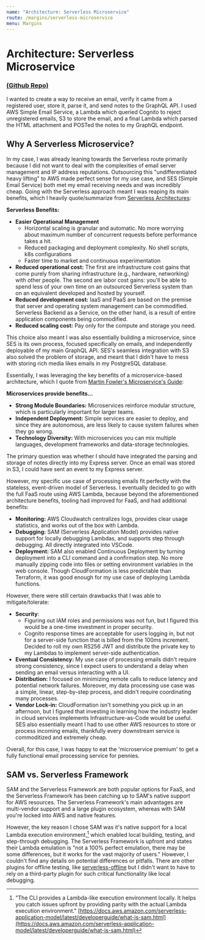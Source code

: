 ```yaml
---
name: "Architecture: Serverless Microservice"
route: /margins/serverless-microservice
menu: Margins 
---
```


# Architecture: Serverless Microservice

### [(Github Repo)](https://github.com/alexliusq/margins-services/tree/master/lambdas)

I wanted to create a way to receive an email, verify it came from a registered user, store it, parse it, and send notes to the GraphQL API. I used AWS Simple Email Service, a Lambda which queried Cognito to reject unregistered emails, S3 to store the email, and a final Lambda which parsed the HTML attachment and POSTed the notes to my GraphQL endpoint.

## Why A Serverless Microservice?

In my case, I was already leaning towards the Serverless route primarily because I did not want to deal with the complexities of email server management and IP address reputations. Outsourcing this "undifferentiated heavy lifting" to AWS made perfect sense for my use case, and SES (Simple Email Service) both met my email receiving needs and was incredibly cheap. Going with the Serverless approach meant I was reaping its main benefits, which I heavily quote/summarize from [Serverless Architectures](https://martinfowler.com/articles/serverless.html):

**Serverless Benefits:**

- **Easier Operational Management**
    - Horizontal scaling is granular and automatic. No more worrying about maximum number of concurrent requests before performance takes a hit.
    - Reduced packaging and deployment complexity. No shell scripts, k8s configurations
    - Faster time to market and continuous experimentation
- **Reduced operational cost:** The first are infrastructure cost gains that come purely from sharing infrastructure (e.g., hardware, networking) with other people. The second are labor cost gains: you'll be able to spend less of your own time on an outsourced Serverless system than on an equivalent developed and hosted by yourself.
- **Reduced development cost:** IaaS and PaaS are based on the premise that server and operating system management can be commodified. Serverless Backend as a Service, on the other hand, is a result of entire application components being commodified.
- **Reduced scaling cost:** Pay only for the compute and storage you need.

This choice also meant I was also essentially building a microservice, since SES is its own process, focused specifically on emails, and independently deployable of my main GraphQL API. SES's seamless integration with S3 also solved the problem of storage, and meant that I didn't have to mess with storing rich media likes emails in my PostgreSQL database.

Essentially, I was leveraging the key benefits of a microservice-based architecture, which I quote from [Martin Fowler's Microservice's Guide](https://martinfowler.com/microservices/):

**Microservices provide benefits…**

- **Strong Module Boundaries:** Microservices reinforce modular structure, which is particularly important for larger teams.
- **Independent Deployment:** Simple services are easier to deploy, and since they are autonomous, are less likely to cause system failures when they go wrong.
- **Technology Diversity:** With microservices you can mix multiple languages, development frameworks and data-storage technologies.

The primary question was whether I should have integrated the parsing and storage of notes directly into my Express server. Once an email was stored in S3, I could have sent an event to my Express server.

However, my specific use case of processing emails fit perfectly with the stateless, event-driven model of Serverless. I eventually decided to go with the full FaaS route using AWS Lambda, because beyond the aforementioned architecture benefits, tooling had improved for FaaS, and had additional benefits:

- **Monitoring:** AWS Cloudwatch centralizes logs, provides clear usage statistics, and works out of the box with Lambda.
- **Debugging:** SAM (Serverless Application Model) provides native support for locally debugging Lambdas, and supports step through debugging. All directly integrated into VSCode.
- **Deployment:** SAM also enabled Continuous Deployment by turning deployment into a CLI command and a confirmation step. No more manually zipping code into files or setting environment variables in the web console. Though CloudFormation is less predictable than Terraform, it was good enough for my use case of deploying Lambda functions.

However, there were still certain drawbacks that I was able to mitigate/tolerate:

- **Security**:
    - Figuring out IAM roles and permissions was not fun, but I figured this would be a one-time investment in proper security.
    - Cognito response times are acceptable for users logging in, but not for a server-side function that is billed from the 100ms increment. Decided to roll my own RS256 JWT and distribute the private key to my Lambdas to implement server-side authentication.
- **Eventual Consistency:** My use case of processing emails didn't require strong consistency, since I expect users to understand a delay when sending an email versus interacting with a UI.
- **Distribution:** I focused on minimizing remote calls to reduce latency and potential network failures. Moreover, my data processing use case was a simple, linear, step-by-step process, and didn't require coordinating many processes.
- **Vendor Lock-in:** CloudFormation isn't something you pick up in an afternoon, but I figured that investing in learning how the industry leader in cloud services implements Infrastructure-as-Code would be useful. SES also essentially meant I had to use other AWS resources to store or process incoming emails, thankfully every downstream service is commoditized and extremely cheap.

Overall, for this case, I was happy to eat the 'microservice premium' to get a fully functional email processing service for pennies. 

## SAM vs. Serverless Framework

SAM and the Serverless Framework are both popular options for FaaS, and the Serverless Framework has been catching up to SAM's native support for AWS resources. The Serverless Framework's main advantages are multi-vendor support and a large plugin ecosystem, whereas with SAM you're locked into AWS and native features. 

However, the key reason I chose SAM was it's native support for a local Lambda execution environment,[^1] which enabled local building, testing, and step-through debugging. The Serverless Framework is upfront and states their Lambda emulation is "not a 100% perfect emulation, there may be some differences, but it works for the vast majority of users." However, I couldn't find any details on potential differences or pitfalls. There are other plugins for offline testing, like [serverless-offline](https://github.com/prisma-labs/serverless-plugin-typescript) but I didn't want to have to rely on a third-party plugin for such critical functionality like local debugging.

[^1]: "The CLI provides a Lambda-like execution environment locally. It helps you catch issues upfront by providing parity with the actual Lambda execution environment." [https://docs.aws.amazon.com/serverless-application-model/latest/developerguide/what-is-sam.html](https://docs.aws.amazon.com/serverless-application-model/latest/developerguide/what-is-sam.html)

[^2]: [https://www.serverless.com/framework/docs/providers/aws/cli-reference/invoke-local/](https://www.serverless.com/framework/docs/providers/aws/cli-reference/invoke-local/)
